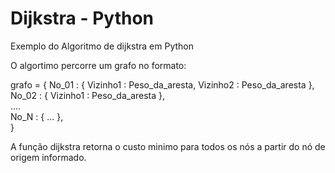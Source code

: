 # Dijkstra - Python
Exemplo do Algoritmo de dijkstra em Python

O algortimo percorre um grafo no formato:

 grafo = { No_01 : { Vizinho1 : Peso_da_aresta, Vizinho2 : Peso_da_aresta },  
           No_02 : { Vizinho1 : Peso_da_aresta },  
           ....    
           No_N :  { ... },  
           }  
             
A função dijkstra retorna o custo minimo para todos os nós a partir do nó de origem informado.
